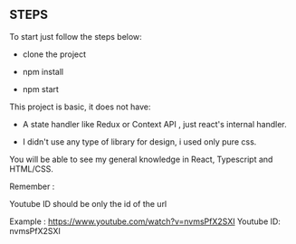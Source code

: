 ## STEPS

To start just follow the steps below:

- clone the project

- npm install

- npm start

This project is basic, it does not have:

- A state handler like Redux or Context API , just react's internal handler.

- I didn't use any type of library for design, i used only pure css.

You will be able to see my general knowledge in React, Typescript and HTML/CSS.

Remember : 

Youtube ID should be only the id of the url 

Example : https://www.youtube.com/watch?v=nvmsPfX2SXI
Youtube ID: nvmsPfX2SXI

